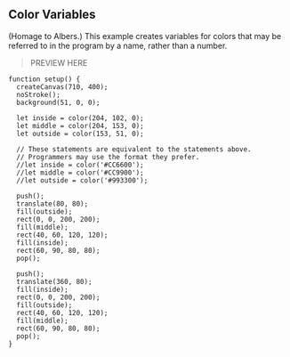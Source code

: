## Color Variables

(Homage to Albers.) This example creates variables for colors that may be referred to in the program by a name, rather than a number.

> PREVIEW HERE

```
function setup() {
  createCanvas(710, 400);
  noStroke();
  background(51, 0, 0);

  let inside = color(204, 102, 0);
  let middle = color(204, 153, 0);
  let outside = color(153, 51, 0);

  // These statements are equivalent to the statements above.
  // Programmers may use the format they prefer.
  //let inside = color('#CC6600');
  //let middle = color('#CC9900');
  //let outside = color('#993300');

  push();
  translate(80, 80);
  fill(outside);
  rect(0, 0, 200, 200);
  fill(middle);
  rect(40, 60, 120, 120);
  fill(inside);
  rect(60, 90, 80, 80);
  pop();

  push();
  translate(360, 80);
  fill(inside);
  rect(0, 0, 200, 200);
  fill(outside);
  rect(40, 60, 120, 120);
  fill(middle);
  rect(60, 90, 80, 80);
  pop();
}
```
